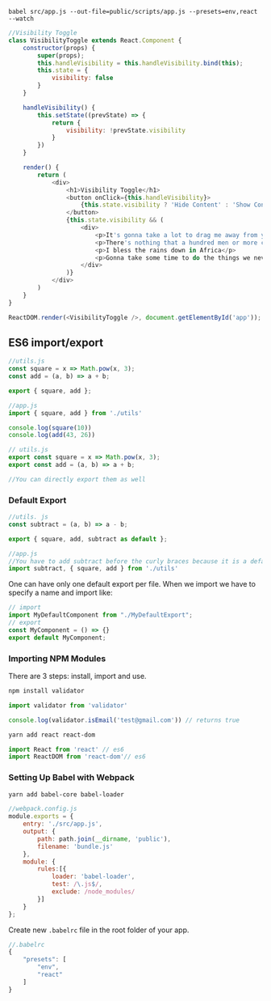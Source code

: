 ```babel
babel src/app.js --out-file=public/scripts/app.js --presets=env,react --watch
```


```javascript
//Visibility Toggle
class VisibilityToggle extends React.Component {
    constructor(props) {
        super(props);
        this.handleVisibility = this.handleVisibility.bind(this);
        this.state = {
            visibility: false
        }
    }

    handleVisibility() {
        this.setState((prevState) => {
            return {
                visibility: !prevState.visibility
            }
        })
    }

    render() {
        return (
            <div>
                <h1>Visibility Toggle</h1>
                <button onClick={this.handleVisibility}>
                    {this.state.visibility ? 'Hide Content' : 'Show Content'}
                </button>
                {this.state.visibility && (
                    <div>
                        <p>It's gonna take a lot to drag me away from you</p>
                        <p>There's nothing that a hundred men or more could ever do</p>
                        <p>I bless the rains down in Africa</p>
                        <p>Gonna take some time to do the things we never had</p>
                    </div>
                )}
            </div>
        )
    }
}

ReactDOM.render(<VisibilityToggle />, document.getElementById('app'));
```


## ES6 import/export

```javascript
//utils.js
const square = x => Math.pow(x, 3);
const add = (a, b) => a + b;

export { square, add };

//app.js
import { square, add } from './utils'

console.log(square(10))
console.log(add(43, 26))
```

```javascript
// utils.js
export const square = x => Math.pow(x, 3);
export const add = (a, b) => a + b;

//You can directly export them as well
```

### Default Export

```javascript
//utils. js
const subtract = (a, b) => a - b;

export { square, add, subtract as default };

//app.js
//You have to add subtract before the curly braces because it is a default export
import subtract, { square, add } from './utils'
```

One can have only one default export per file. When we import we have to specify a name and import like:

```javascript
// import
import MyDefaultComponent from "./MyDefaultExport";
// export
const MyComponent = () => {}
export default MyComponent;
```


### Importing NPM Modules

There are 3 steps: install, import and use.

```bash
npm install validator
```
```javascript
import validator from 'validator'

console.log(validator.isEmail('test@gmail.com')) // returns true
```

```bash
yarn add react react-dom
```
```javascript
import React from 'react' // es6
import ReactDOM from 'react-dom'// es6
```

### Setting Up Babel with Webpack

```bash
yarn add babel-core babel-loader
```

```javascript
//webpack.config.js
module.exports = {
    entry: './src/app.js',
    output: {
        path: path.join(__dirname, 'public'),
        filename: 'bundle.js'
    },
    module: {
        rules:[{
            loader: 'babel-loader', 
            test: /\.js$/,
            exclude: /node_modules/
        }]
    }
};
```

Create new `.babelrc` file in the root folder of your app.

```javascript
//.babelrc
{
    "presets": [
        "env",
        "react"
    ]
}
```